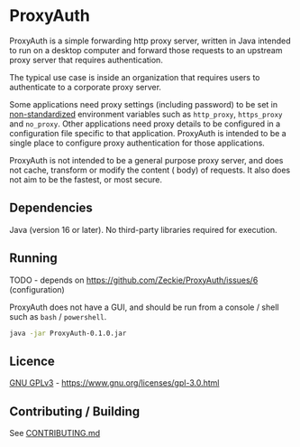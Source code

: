 # ProxyAuth

ProxyAuth is a simple forwarding http proxy server, written in Java intended to run on a desktop computer and forward
those requests to an upstream proxy server that requires authentication.

The typical use case is inside an organization that requires users to authenticate to a corporate proxy server.

Some applications need proxy settings (including password) to be set in
[non-standardized](https://about.gitlab.com/blog/2021/01/27/we-need-to-talk-no-proxy/)  environment variables such as
`http_proxy`, `https_proxy` and `no_proxy`. Other applications need proxy details to be configured in a configuration
file specific to that application. ProxyAuth is intended to be a single place to configure proxy authentication for those
applications.

ProxyAuth is not intended to be a general purpose proxy server, and does not cache, transform or modify the content (
body) of requests. It also does not aim to be the fastest, or most secure.

## Dependencies

Java (version 16 or later). No third-party libraries required for execution.

## Running

TODO - depends on https://github.com/Zeckie/ProxyAuth/issues/6 (configuration)

ProxyAuth does not have a GUI, and should be run from a console / shell such as `bash` / `powershell`.

```bash
java -jar ProxyAuth-0.1.0.jar
```

## Licence

[GNU GPLv3](LICENSE) - https://www.gnu.org/licenses/gpl-3.0.html

## Contributing / Building

See [CONTRIBUTING.md](CONTRIBUTING.md)
